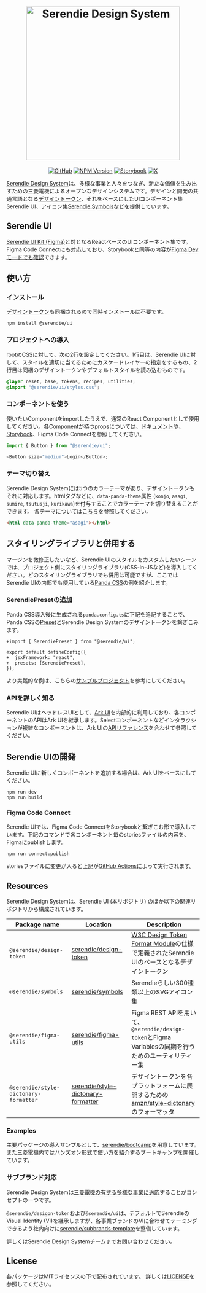 <h1 align='center'>
  <picture>
    <source srcset='https://github.com/user-attachments/assets/afa39feb-f100-43f4-9f08-d11c81208dc8' media="(prefers-color-scheme: dark)" width='400px'/>
    <img src='https://github.com/user-attachments/assets/a6e4b78e-a50c-4c6b-b04a-bb159a826b65' alt="Serendie Design System" title="Serendie Design System" width='400px'/>
  </picture>
</h1>

<div align="center">

[![GitHub](https://img.shields.io/github/license/serendie/serendie?style=flat)](https://github.com/serendie/serendie/blob/main/LICENSE)
[![NPM Version](https://img.shields.io/npm/v/%40serendie%2Fui)](https://www.npmjs.com/package/@serendie/ui)
[![Storybook](https://cdn.jsdelivr.net/gh/storybookjs/brand@main/badge/badge-storybook.svg)](https://storybook.serendie.design/)
[![X](https://img.shields.io/twitter/follow/SerendieDesign)](https://x.com/SerendieDesign/)

</div>

[Serendie Design System](https://serendie.design/)は、多様な事業と人々をつなぎ、新たな価値を生み出すための三菱電機によるオープンなデザインシステムです。デザインと開発の共通言語となる[デザイントークン](https://github.com/serendie/design-token)、それをベースにしたUIコンポーネント集 Serendie UI、アイコン集[Serendie Symbols](https://github.com/serendie/serendie-symbols)などを提供しています。

## Serendie UI

[Serendie UI Kit (Figma)](https://www.figma.com/community/file/1433690846108785966)と対となるReactベースのUIコンポーネント集です。Figma Code Connectにも対応しており、Storybookと同等の内容が[Figma Devモードでも確認](https://serendie.design/get-started/dev/#section-1)できます。

## 使い方

### インストール

[デザイントークン](https://github.com/serendie/design-token)も同梱されるので同時インストールは不要です。

```
npm install @serendie/ui
```

### プロジェクトへの導入

rootのCSSに対して、次の2行を設定してください。1行目は、Serendie UIに対して、スタイルを適切に当てるためにカスケードレイヤーの指定をするもの、2行目は同梱のデザイントークンやデフォルトスタイルを読み込むものです。

```css
@layer reset, base, tokens, recipes, utilities;
@import "@serendie/ui/styles.css";
```

### コンポーネントを使う

使いたいComponentをimportしたうえで、通常のReact Componentとして使用してください。各Componentが持つpropsについては、[ドキュメント](https://serendie.design/components/button/)や、[Storybook](https://storybook.serendie.design/?path=/story/components-button--medium)、Figma Code Connectを参照してください。

```js
import { Button } from "@serendie/ui";

<Button size="medium">Login</Button>;
```

### テーマ切り替え

Serendie Design Systemには5つのカラーテーマがあり、デザイントークンもそれに対応します。htmlタグなどに、`data-panda-theme`属性 (`konjo`, `asagi`, `sumire`, `tsutusji`, `kurikawa`)を付与することでカラーテーマを切り替えることができます。
各テーマについては[こちら](https://serendie.design/foundations/theming/)を参照してください。

```html
<html data-panda-theme="asagi"></html>
```

## スタイリングライブラリと併用する

マージンを微修正したいなど、Serendie UIのスタイルをカスタムしたいシーンでは、プロジェクト側にスタイリングライブラリ(CSS-in-JSなど)を導入してください。どのスタイリングライブラリでも併用は可能ですが、ここではSerendie UIの内部でも使用している[Panda CSS](https://panda-css.com/)の例を紹介します。

### SerendiePresetの追加

Panda CSS導入後に生成される`panda.config.ts`に下記を追記することで、Panda CSSの[Preset](https://panda-css.com/docs/customization/presets)とSerendie Design Systemのデザイントークンを繋ぎこみます。

```
+import { SerendiePreset } from "@serendie/ui";

export default defineConfig({
+  jsxFramework: "react",
+  presets: [SerendiePreset],
});
```

より実践的な例は、こちらの[サンプルプロジェクト](https://github.com/serendie/bootcamp?tab=readme-ov-file#%E3%82%B9%E3%82%BF%E3%82%A4%E3%83%AA%E3%83%B3%E3%82%B0%E3%83%A9%E3%82%A4%E3%83%96%E3%83%A9%E3%83%AA%E3%81%A8%E4%BD%B5%E7%94%A8%E3%81%99%E3%82%8B)を参考にしてください。

### APIを詳しく知る

Serendie UIはヘッドレスUIとして、[Ark UI](https://ark-ui.com/)を内部的に利用しており、各コンポーネントのAPIはArk UIを継承します。Selectコンポーネントなどインタラクションが複雑なコンポーネントは、Ark UIの[APIリファレンス](https://ark-ui.com/react/docs/components/select#api-reference)を合わせて参照してください。

## Serendie UIの開発

Serendie UIに新しくコンポーネントを追加する場合は、Ark UIをベースにしてください。

```
npm run dev
npm run build
```

### Figma Code Connect

Serendie UIでは、Figma Code ConnectをStorybookと繋ぎこむ形で導入しています。下記のコマンドで各コンポーネント毎のstoriesファイルの内容を、Figmaにpublishします。

```
npm run connect:publish
```

storiesファイルに変更が入ると上記が[GitHub Actions](https://github.com/serendie/serendie/blob/main/.github/workflows/publish-code-connect.yml)によって実行されます。

## Resources

Serendie Design Systemは、Serendie UI (本リポジトリ) のほか以下の関連リポジトリから構成されています。

| Package name                          | Location                                                                                     | Description                                                                                                                                               |
| ------------------------------------- | -------------------------------------------------------------------------------------------- | --------------------------------------------------------------------------------------------------------------------------------------------------------- |
| `@serendie/design-token`              | [serendie/design-token](https://github.com/serendie/design-token)                            | [W3C Design Token Format Module](https://serendie.design/foundations/design-tokens/#section-6)の仕様で定義されたSerendie UIのベースとなるデザイントークン |
| `@serendie/symbols`                   | [serendie/symbols](https://github.com/serendie/serendie-symbols)                             | Serendieらしい300種類以上のSVGアイコン集                                                                                                                  |
| `@serendie/figma-utils`               | [serendie/figma-utils](https://github.com/serendie/figma-utils)                              | Figma REST APIを用いて、`@serendie/design-token`とFigma Variablesの同期を行うためのユーティリティー集                                                     |
| `@serendie/style-dictonary-formatter` | [serendie/style-dictonary-formatter](https://github.com/serendie/style-dictionary-formatter) | デザイントークンを各プラットフォームに展開するための[amzn/style-dictonary](https://github.com/amzn/style-dictionary)のフォーマッタ                        |

### Examples

主要パッケージの導入サンプルとして、[serendie/bootcamp](https://github.com/serendie/bootcamp)を用意しています。また三菱電機内ではハンズオン形式で使い方を紹介するブートキャンプを開催しています。

### サブブランド対応

Serendie Design Systemは[三菱電機の有する多様な事業に適応](https://serendie.design/about/#section-3)することがコンセプトの一つです。

`@serendie/desigon-token`および`@serendie/ui`は、デフォルトでSerendieのVisual Identity (VI)を継承しますが、各事業ブランドのVIに合わせてテーミングできるよう社内向けに[serendie/subbrands-template](https://github.com/serendie/subbrands-template)を整備しています。

詳しくはSerendie Design Systemチームまでお問い合わせください。

## License

各パッケージはMITライセンスの下で配布されています。 詳しくは[LICENSE](/LICENSE)を参照してください。
